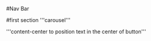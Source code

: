 <!-- recreate the uber page using tailwind and daisy ui 
used daisy ui hero box and footer-->
#Nav Bar

#first section '''carousel'''


'''content-center to position text in the center of button'''

